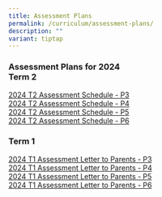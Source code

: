 ```yaml
---
title: Assessment Plans
permalink: /curriculum/assessment-plans/
description: ""
variant: tiptap
---
```

<h3>Assessment Plans for 2024<br>Term 2</h3>
<p><a href="/files/2024_T2_Assessment_Schedule___P3.pdf" rel="noopener noreferrer nofollow" target="_blank">2024 T2 Assessment Schedule - P3</a> 
<br><a href="/files/2024_T2_Assessment_Schedule___P4.pdf" rel="noopener noreferrer nofollow" target="_blank">2024 T2 Assessment Schedule - P4</a> 
<br><a href="/files/2024_T2_Assessment_Schedule___P5.pdf" rel="noopener noreferrer nofollow" target="_blank">2024 T2 Assessment Schedule - P5</a> 
<br><a href="/files/2024_T2_Assessment_Schedule___P6.pdf" rel="noopener noreferrer nofollow" target="_blank">2024 T2 Assessment Schedule - P6</a>
</p>
<h3>Term 1</h3>
<p><a href="/files/2024_T1_Assessment_Letter_to_Parents___P3.pdf" rel="noopener noreferrer nofollow" target="_blank">2024 T1 Assessment Letter to Parents - P3</a> 
<br><a href="/files/2024_T1_Assessment_Letter_to_Parents___P4.pdf" rel="noopener noreferrer nofollow" target="_blank">2024 T1 Assessment Letter to Parents - P4</a> 
<br><a href="/files/2024_T1_Assessment_Letter_to_Parents___P5.pdf" rel="noopener noreferrer nofollow" target="_blank">2024 T1 Assessment Letter to Parents - P5</a> 
<br><a href="/files/2024_T1_Assessment_Letter_to_Parents___P6.pdf" rel="noopener noreferrer nofollow" target="_blank">2024 T1 Assessment Letter to Parents - P6</a>
</p>
<p></p>
<p></p>